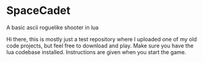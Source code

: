 # SpaceCadet
A basic ascii roguelike shooter in lua

Hi there, this is mostly just a test repository where I uploaded one of my
old code projects, but feel free to download and play.  Make sure you have
the lua codebase installed.  Instructions are given when you start the game.
